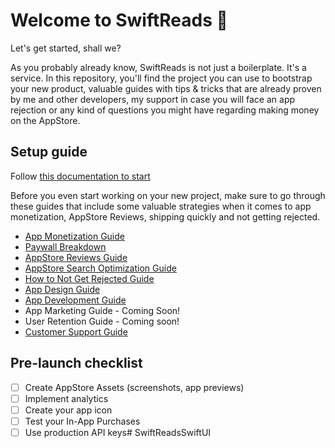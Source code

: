 # Welcome to SwiftReads 👋

Let's get started, shall we? 

As you probably already know, SwiftReads is not just a boilerplate. It's a service. In this repository, you'll find the project you can use to bootstrap your new product, valuable guides with tips & tricks that are already proven by me and other developers, my support in case you will face an app rejection or any kind of questions you might have regarding making money on the AppStore.

## Setup guide
Follow [this documentation to start](https://www.swiftsail.dev/docs/getting-started/introduction) 

Before you even start working on your new project, make sure to go through these guides that include some valuable strategies when it comes to app monetization, AppStore Reviews, shipping quickly and not getting rejected.
- [App Monetization Guide](Guides/monetization.md)
- [Paywall Breakdown](Guides/paywall.md)
- [AppStore Reviews Guide](Guides/reviews.md)
- [AppStore Search Optimization Guide](Guides/aso.md)
- [How to Not Get Rejected Guide](Guides/rejections.md)
- [App Design Guide](Guides/design.md)
- [App Development Guide](Guides/development.md)
- App Marketing Guide - Coming Soon!
- User Retention Guide - Coming soon!
- [Customer Support Guide](Guides/customer-support.md)

## Pre-launch checklist
- [ ] Create AppStore Assets (screenshots, app previews)
- [ ] Implement analytics
- [ ] Create your app icon
- [ ] Test your In-App Purchases
- [ ] Use production API keys# SwiftReadsSwiftUI
